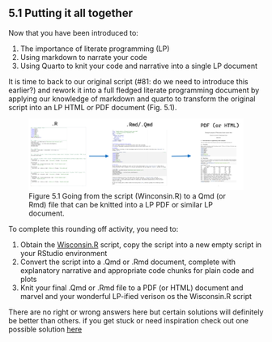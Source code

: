 ## 5.1 Putting it all together

Now that you have been introduced to:

1. The importance of literate programming (LP)
2. Using markdown to narrate your code
3. Using Quarto to knit your code and narrative into a single LP document


It is time to back to our original script (#81: do we need to introduce this earlier?) and rework it into a full fledged literate programming document by applying our knowledge of markdown and quarto
to transform the original script into an LP HTML or PDF document (Fig. 5.1).

<figure>
<img src="../../assets/images/RtoQmdtoPDF.png" width="500"  alt="Image comparing LaTex vs. Markdown sytnax"/>
<figcaption> Figure 5.1 Going from the script (Winconsin.R) to a Qmd (or Rmd) file that can be knitted into a LP PDF or similar LP document. </figcaption>
</figure>


To complete this rounding off activity, you need to:  
1. Obtain the [Wisconsin.R](https://github.com/clement-lee/coderep/blob/master/wisconsin.R) script, copy the script into a new empty script in your RStudio environment
2. Convert the script into a .Qmd or .Rmd document, complete with explanatory narrative and appropriate code chunks for plain code and plots
3. Knit your final .Qmd or .Rmd file to a PDF (or HTML) document and marvel and your wonderful LP-ified verison os the Wisconsin.R script 

There are no right or wrong answers here but certain solutions will definitely be better than others. if you get stuck or need inspiration check out one possible solution [here](https://github.com/clement-lee/coderep/blob/master/wisconsin.Rmd)
